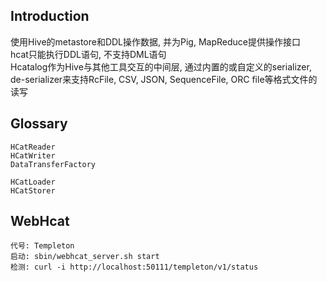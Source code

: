 ## Introduction
使用Hive的metastore和DDL操作数据, 并为Pig, MapReduce提供操作接口    
hcat只能执行DDL语句, 不支持DML语句  
Hcatalog作为Hive与其他工具交互的中间层, 通过内置的或自定义的serializer, de-serializer来支持RcFile, CSV, JSON, SequenceFile, ORC file等格式文件的读写    


## Glossary
```
HCatReader
HCatWriter
DataTransferFactory

HCatLoader 
HCatStorer
```

## WebHcat
```
代号: Templeton
启动: sbin/webhcat_server.sh start
检测: curl -i http://localhost:50111/templeton/v1/status

```


